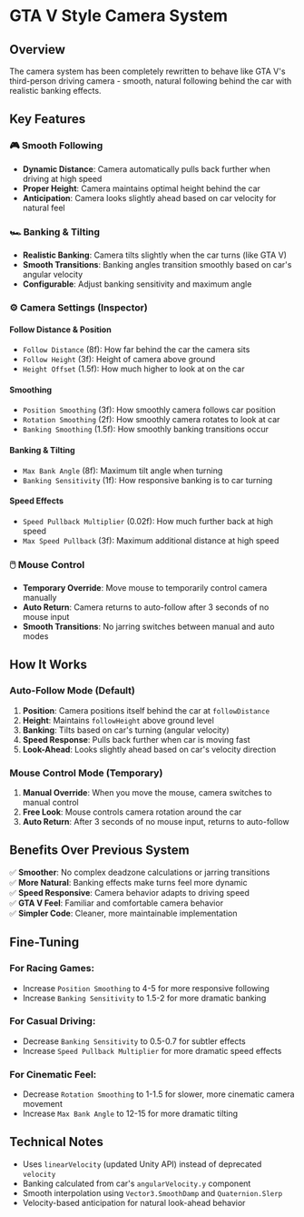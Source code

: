 # GTA V Style Camera System

## Overview
The camera system has been completely rewritten to behave like GTA V's third-person driving camera - smooth, natural following behind the car with realistic banking effects.

## Key Features

### 🎮 **Smooth Following**
- **Dynamic Distance**: Camera automatically pulls back further when driving at high speed
- **Proper Height**: Camera maintains optimal height behind the car
- **Anticipation**: Camera looks slightly ahead based on car velocity for natural feel

### 🏎️ **Banking & Tilting**
- **Realistic Banking**: Camera tilts slightly when the car turns (like GTA V)
- **Smooth Transitions**: Banking angles transition smoothly based on car's angular velocity
- **Configurable**: Adjust banking sensitivity and maximum angle

### ⚙️ **Camera Settings (Inspector)**

#### **Follow Distance & Position**
- `Follow Distance` (8f): How far behind the car the camera sits
- `Follow Height` (3f): Height of camera above ground
- `Height Offset` (1.5f): How much higher to look at on the car

#### **Smoothing**
- `Position Smoothing` (3f): How smoothly camera follows car position
- `Rotation Smoothing` (2f): How smoothly camera rotates to look at car
- `Banking Smoothing` (1.5f): How smoothly banking transitions occur

#### **Banking & Tilting**
- `Max Bank Angle` (8f): Maximum tilt angle when turning
- `Banking Sensitivity` (1f): How responsive banking is to car turning

#### **Speed Effects**
- `Speed Pullback Multiplier` (0.02f): How much further back at high speed
- `Max Speed Pullback` (3f): Maximum additional distance at high speed

### 🖱️ **Mouse Control**
- **Temporary Override**: Move mouse to temporarily control camera manually
- **Auto Return**: Camera returns to auto-follow after 3 seconds of no mouse input
- **Smooth Transitions**: No jarring switches between manual and auto modes

## How It Works

### **Auto-Follow Mode** (Default)
1. **Position**: Camera positions itself behind the car at `followDistance`
2. **Height**: Maintains `followHeight` above ground level
3. **Banking**: Tilts based on car's turning (angular velocity)
4. **Speed Response**: Pulls back further when car is moving fast
5. **Look-Ahead**: Looks slightly ahead based on car's velocity direction

### **Mouse Control Mode** (Temporary)
1. **Manual Override**: When you move the mouse, camera switches to manual control
2. **Free Look**: Mouse controls camera rotation around the car
3. **Auto Return**: After 3 seconds of no mouse input, returns to auto-follow

## Benefits Over Previous System

✅ **Smoother**: No complex deadzone calculations or jarring transitions  
✅ **More Natural**: Banking effects make turns feel more dynamic  
✅ **Speed Responsive**: Camera behavior adapts to driving speed  
✅ **GTA V Feel**: Familiar and comfortable camera behavior  
✅ **Simpler Code**: Cleaner, more maintainable implementation  

## Fine-Tuning

### For Racing Games:
- Increase `Position Smoothing` to 4-5 for more responsive following
- Increase `Banking Sensitivity` to 1.5-2 for more dramatic banking

### For Casual Driving:
- Decrease `Banking Sensitivity` to 0.5-0.7 for subtler effects
- Increase `Speed Pullback Multiplier` for more dramatic speed effects

### For Cinematic Feel:
- Decrease `Rotation Smoothing` to 1-1.5 for slower, more cinematic camera movement
- Increase `Max Bank Angle` to 12-15 for more dramatic tilting

## Technical Notes

- Uses `linearVelocity` (updated Unity API) instead of deprecated `velocity`
- Banking calculated from car's `angularVelocity.y` component
- Smooth interpolation using `Vector3.SmoothDamp` and `Quaternion.Slerp`
- Velocity-based anticipation for natural look-ahead behavior
